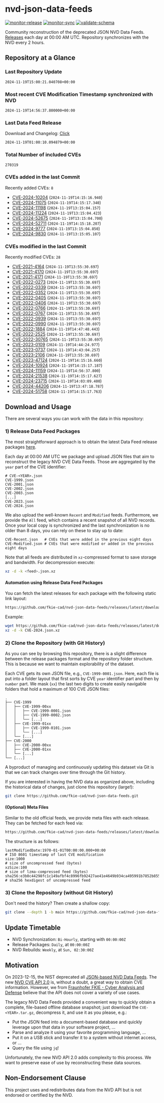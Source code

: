 # nvd-json-data-feeds

[![monitor-release](https://github.com/fkie-cad/nvd-json-data-feeds/actions/workflows/monitor_release.yml/badge.svg)](https://github.com/fkie-cad/nvd-json-data-feeds/actions/workflows/monitor_release.yml)
[![monitor-sync](https://github.com/fkie-cad/nvd-json-data-feeds/actions/workflows/monitor_sync.yml/badge.svg)](https://github.com/fkie-cad/nvd-json-data-feeds/actions/workflows/monitor_sync.yml)
[![validate-schema](https://github.com/fkie-cad/nvd-json-data-feeds/actions/workflows/validate_schema.yml/badge.svg)](https://github.com/fkie-cad/nvd-json-data-feeds/actions/workflows/validate_schema.yml)

Community reconstruction of the deprecated JSON NVD Data Feeds.
[Releases](https://github.com/fkie-cad/nvd-json-data-feeds/releases/latest) each day at 00:00 AM UTC.
Repository synchronizes with the NVD every 2 hours.

## Repository at a Glance

### Last Repository Update

```plain
2024-11-19T15:00:21.040708+00:00
```

### Most recent CVE Modification Timestamp synchronized with NVD

```plain
2024-11-19T14:56:37.800000+00:00
```

### Last Data Feed Release

Download and Changelog: [Click](https://github.com/fkie-cad/nvd-json-data-feeds/releases/latest)

```plain
2024-11-19T01:00:10.094879+00:00
```

### Total Number of included CVEs

```plain
270319
```

### CVEs added in the last Commit

Recently added CVEs: `8`

- [CVE-2024-10204](CVE-2024/CVE-2024-102xx/CVE-2024-10204.json) (`2024-11-19T14:15:16.940`)
- [CVE-2024-11075](CVE-2024/CVE-2024-110xx/CVE-2024-11075.json) (`2024-11-19T14:15:17.340`)
- [CVE-2024-11198](CVE-2024/CVE-2024-111xx/CVE-2024-11198.json) (`2024-11-19T13:15:04.157`)
- [CVE-2024-11224](CVE-2024/CVE-2024-112xx/CVE-2024-11224.json) (`2024-11-19T13:15:04.423`)
- [CVE-2024-52675](CVE-2024/CVE-2024-526xx/CVE-2024-52675.json) (`2024-11-19T13:15:04.700`)
- [CVE-2024-52711](CVE-2024/CVE-2024-527xx/CVE-2024-52711.json) (`2024-11-19T14:15:18.207`)
- [CVE-2024-9777](CVE-2024/CVE-2024-97xx/CVE-2024-9777.json) (`2024-11-19T13:15:04.850`)
- [CVE-2024-9830](CVE-2024/CVE-2024-98xx/CVE-2024-9830.json) (`2024-11-19T13:15:05.107`)


### CVEs modified in the last Commit

Recently modified CVEs: `28`

- [CVE-2021-4164](CVE-2021/CVE-2021-41xx/CVE-2021-4164.json) (`2024-11-19T13:55:30.697`)
- [CVE-2021-4170](CVE-2021/CVE-2021-41xx/CVE-2021-4170.json) (`2024-11-19T13:55:30.697`)
- [CVE-2021-4171](CVE-2021/CVE-2021-41xx/CVE-2021-4171.json) (`2024-11-19T13:55:30.697`)
- [CVE-2022-0273](CVE-2022/CVE-2022-02xx/CVE-2022-0273.json) (`2024-11-19T13:55:30.697`)
- [CVE-2022-0339](CVE-2022/CVE-2022-03xx/CVE-2022-0339.json) (`2024-11-19T13:55:30.697`)
- [CVE-2022-0352](CVE-2022/CVE-2022-03xx/CVE-2022-0352.json) (`2024-11-19T13:55:30.697`)
- [CVE-2022-0405](CVE-2022/CVE-2022-04xx/CVE-2022-0405.json) (`2024-11-19T13:55:30.697`)
- [CVE-2022-0406](CVE-2022/CVE-2022-04xx/CVE-2022-0406.json) (`2024-11-19T13:55:30.697`)
- [CVE-2022-0766](CVE-2022/CVE-2022-07xx/CVE-2022-0766.json) (`2024-11-19T13:55:30.697`)
- [CVE-2022-0767](CVE-2022/CVE-2022-07xx/CVE-2022-0767.json) (`2024-11-19T13:55:30.697`)
- [CVE-2022-0939](CVE-2022/CVE-2022-09xx/CVE-2022-0939.json) (`2024-11-19T13:55:30.697`)
- [CVE-2022-0990](CVE-2022/CVE-2022-09xx/CVE-2022-0990.json) (`2024-11-19T13:55:30.697`)
- [CVE-2022-1884](CVE-2022/CVE-2022-18xx/CVE-2022-1884.json) (`2024-11-19T14:47:48.443`)
- [CVE-2022-2525](CVE-2022/CVE-2022-25xx/CVE-2022-2525.json) (`2024-11-19T13:55:30.697`)
- [CVE-2022-30765](CVE-2022/CVE-2022-307xx/CVE-2022-30765.json) (`2024-11-19T13:55:30.697`)
- [CVE-2023-0109](CVE-2023/CVE-2023-01xx/CVE-2023-0109.json) (`2024-11-19T14:44:24.977`)
- [CVE-2023-0737](CVE-2023/CVE-2023-07xx/CVE-2023-0737.json) (`2024-11-19T14:43:04.257`)
- [CVE-2023-2106](CVE-2023/CVE-2023-21xx/CVE-2023-2106.json) (`2024-11-19T13:55:30.697`)
- [CVE-2023-47124](CVE-2023/CVE-2023-471xx/CVE-2023-47124.json) (`2024-11-19T14:15:16.660`)
- [CVE-2024-10924](CVE-2024/CVE-2024-109xx/CVE-2024-10924.json) (`2024-11-19T14:15:17.187`)
- [CVE-2024-11159](CVE-2024/CVE-2024-111xx/CVE-2024-11159.json) (`2024-11-19T14:56:37.800`)
- [CVE-2024-21538](CVE-2024/CVE-2024-215xx/CVE-2024-21538.json) (`2024-11-19T14:15:17.627`)
- [CVE-2024-23715](CVE-2024/CVE-2024-237xx/CVE-2024-23715.json) (`2024-11-19T14:03:09.400`)
- [CVE-2024-44206](CVE-2024/CVE-2024-442xx/CVE-2024-44206.json) (`2024-11-19T13:47:18.787`)
- [CVE-2024-51758](CVE-2024/CVE-2024-517xx/CVE-2024-51758.json) (`2024-11-19T14:15:17.763`)


## Download and Usage

There are several ways you can work with the data in this repository:

### 1) Release Data Feed Packages

The most straightforward approach is to obtain the latest Data Feed release packages [here](https://github.com/fkie-cad/nvd-json-data-feeds/releases/latest).

Each day at 00:00 AM UTC we package and upload JSON files that aim to reconstruct the legacy NVD CVE Data Feeds.
Those are aggregated by the `year` part of the CVE identifier:

```
# CVE-<YEAR>.json
CVE-1999.json
CVE-2001.json
CVE-2002.json
CVE-2003.json
[...]
CVE-2023.json
CVE-2024.json
```

We also upload the well-known `Recent` and `Modified` feeds.
Furthermore, we provide the `All` feed, which contains a recent snapshot of all NVD records.
Once your local copy is synchronized and the last synchronization is no older than 8 days, you can rely on these to stay up to date:

```plain
CVE-Recent.json   # CVEs that were added in the previous eight days
CVE-Modified.json # CVEs that were modified or added in the previous eight days
```

Note that all feeds are distributed in `xz`-compressed format to save storage and bandwidth.
For decompression execute:

```sh
xz -d -k <feed>.json.xz
```

#### Automation using Release Data Feed Packages

You can fetch the latest releases for each package with the following static link layout:

```sh
https://github.com/fkie-cad/nvd-json-data-feeds/releases/latest/download/CVE-<YEAR>.json.xz
```

Example:

```sh
wget https://github.com/fkie-cad/nvd-json-data-feeds/releases/latest/download/CVE-2024.json.xz
xz -d -k CVE-2024.json.xz
```

### 2) Clone the Repository (with Git History)

As you can see by browsing this repository, there is a slight difference between the release packages format and the repository folder structure.
This is because we want to maintain explorability of the dataset.

Each CVE gets its own JSON file, e.g., `CVE-1999-0001.json`.
Here, each file is put into a folder layout that first sorts by CVE `year` identifier part and then by `number` part.
We mask (`xx`) the last two digits to create easily navigable folders that hold a maximum of 100 CVE JSON files:

```plain
.
├── CVE-1999
│   ├── CVE-1999-00xx
│   │   ├── CVE-1999-0001.json
│   │   ├── CVE-1999-0002.json
│   │   └── [...]
│   ├── CVE-1999-01xx
│   │   ├── CVE-1999-0101.json
│   │   └── [...]
│   └── [...]
├── CVE-2000
│   ├── CVE-2000-00xx
│   ├── CVE-2000-01xx
│   └── [...]
└── [...]
```

A byproduct of managing and continuously updating this dataset via Git is that we can track changes over time through the Git history.

If you are interested in having the NVD data as organized above, including the historical data of changes, just clone this repository (large!):

```sh
git clone https://github.com/fkie-cad/nvd-json-data-feeds.git
```

#### (Optional) Meta Files

Similar to the old official feeds, we provide meta files with each release. They can be fetched for each feed via:

```sh
https://github.com/fkie-cad/nvd-json-data-feeds/releases/latest/download/CVE-<YEAR>.meta
```

The structure is as follows:

```plain
lastModifiedDate:1970-01-01T00:00:00.000+00:00                          # ISO 8601 timestamp of last CVE modification
size:1000                                                               # size of uncompressed feed (bytes)
xzSize:100                                                              # size of lzma-compressed feed (bytes)
sha256:e3b0c44298fc1c149afbf4c8996fb92427ae41e4649b934ca495991b7852b855 # sha256 hexdigest of uncompressed feed
```

### 3) Clone the Repository (without Git History)

Don't need the history? Then create a shallow copy:

```sh
git clone --depth 1 -b main https://github.com/fkie-cad/nvd-json-data-feeds.git
```


## Update Timetable

* NVD Synchronization: `Bi-Hourly`, starting with `00:00:00Z`
* Release Packages: `Daily`, at `00:00:00Z`
* NVD Rebuilds: `Weekly`, at `Sun, 02:30:00Z`


## Motivation

On 2023-12-15, the NIST deprecated all [JSON-based NVD Data Feeds](https://nvd.nist.gov/vuln/data-feeds#divRetirementBanner-1).
The new [NVD CVE API 2.0](https://nvd.nist.gov/developers/vulnerabilities) is, without a doubt, a great way to obtain CVE information.
However, we from [Fraunhofer FKIE - Cyber Analysis and Defense](https://www.fkie.fraunhofer.de/en/departments/cad.html) believe that the API does not cover a variety of use cases.

The legacy NVD Data Feeds provided a convenient way to quickly obtain a complete, file-based offline database snapshot; just download the `CVE-<YEAR>.tar.gz`, decompress it, and use it as you please, e.g.:

- Put the JSON feed into a document-based database and quickly leverage upon that data in your software project, ...
- Parse and analyze it using your favorite programming language, ...
- Put it on a USB stick and transfer it to a system without internet access, or ...
- Query the file using `jq`!

Unfortunately, the new NVD API 2.0 adds complexity to this process.
We want to preserve ease of use by reconstructing these data sources.

## Non-Endorsement Clause

This project uses and redistributes data from the NVD API but is not endorsed or certified by the NVD.